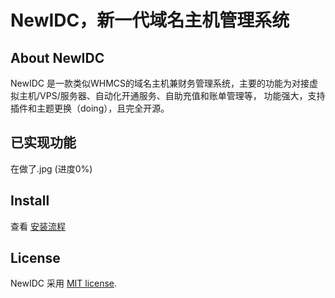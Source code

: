 # NewIDC，新一代域名主机管理系统

## About NewIDC

NewIDC 是一款类似WHMCS的域名主机兼财务管理系统，主要的功能为对接虚拟主机/VPS/服务器、自动化开通服务、自助充值和账单管理等，
功能强大，支持插件和主题更换（doing），且完全开源。

## 已实现功能

在做了.jpg (进度0%)

## Install
查看 [安装流程](https://github.com/moqiaoduo/NewIDC/wiki/%E5%AE%89%E8%A3%85%E6%B5%81%E7%A8%8B)

## License

NewIDC 采用 [MIT license](https://opensource.org/licenses/MIT).
